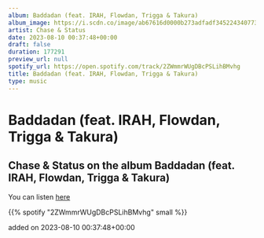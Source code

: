 ```yaml
---
album: Baddadan (feat. IRAH, Flowdan, Trigga & Takura)
album_image: https://i.scdn.co/image/ab67616d0000b273adfadf345224340773549507
artist: Chase & Status
date: 2023-08-10 00:37:48+00:00
draft: false
duration: 177291
preview_url: null
spotify_url: https://open.spotify.com/track/2ZWmmrWUgDBcPSLihBMvhg
title: Baddadan (feat. IRAH, Flowdan, Trigga & Takura)
type: music
---
```



# Baddadan (feat. IRAH, Flowdan, Trigga & Takura)

## Chase & Status on the album Baddadan (feat. IRAH, Flowdan, Trigga & Takura)

You can listen [here](https://open.spotify.com/track/2ZWmmrWUgDBcPSLihBMvhg)

{{% spotify "2ZWmmrWUgDBcPSLihBMvhg" small %}}

added on 2023-08-10 00:37:48+00:00